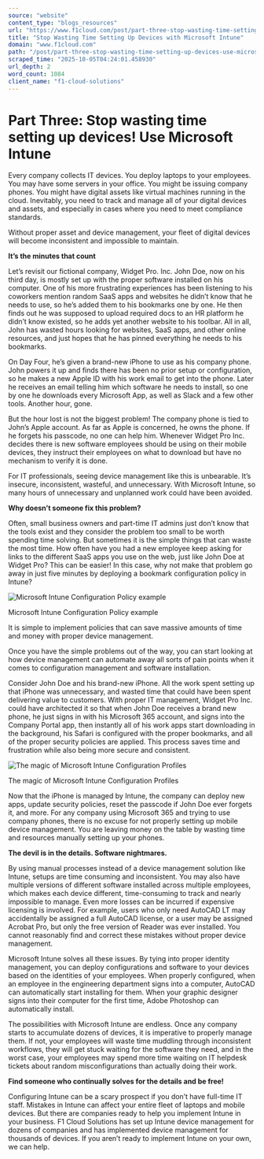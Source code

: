 ```yaml
---
source: "website"
content_type: "blogs_resources"
url: "https://www.f1cloud.com/post/part-three-stop-wasting-time-setting-up-devices-use-microsoft-intune"
title: "Stop Wasting Time Setting Up Devices with Microsoft Intune"
domain: "www.f1cloud.com"
path: "/post/part-three-stop-wasting-time-setting-up-devices-use-microsoft-intune"
scraped_time: "2025-10-05T04:24:01.458930"
url_depth: 2
word_count: 1084
client_name: "f1-cloud-solutions"
---
```


# Part Three: Stop wasting time setting up devices! Use Microsoft Intune

Every company collects IT devices. You deploy laptops to your employees. You may have some servers in your office. You might be issuing company phones. You might have digital assets like virtual machines running in the cloud. Inevitably, you need to track and manage all of your digital devices and assets, and especially in cases where you need to meet compliance standards.

Without proper asset and device management, your fleet of digital devices will become inconsistent and impossible to maintain.

**It’s the minutes that count**

Let’s revisit our fictional company, Widget Pro. Inc. John Doe, now on his third day, is mostly set up with the proper software installed on his computer. One of his more frustrating experiences has been listening to his coworkers mention random SaaS apps and websites he didn’t know that he needs to use, so he’s added them to his bookmarks one by one. He then finds out he was supposed to upload required docs to an HR platform he didn’t know existed, so he adds yet another website to his toolbar. All in all, John has wasted hours looking for websites, SaaS apps, and other online resources, and just hopes that he has pinned everything he needs to his bookmarks.

On Day Four, he’s given a brand-new iPhone to use as his company phone. John powers it up and finds there has been no prior setup or configuration, so he makes a new Apple ID with his work email to get into the phone. Later he receives an email telling him which software he needs to install, so one by one he downloads every Microsoft App, as well as Slack and a few other tools. Another hour, gone.

But the hour lost is not the biggest problem! The company phone is tied to John’s Apple account. As far as Apple is concerned, he owns the phone. If he forgets his passcode, no one can help him. Whenever Widget Pro Inc. decides there is new software employees should be using on their mobile devices, they instruct their employees on what to download but have no mechanism to verify it is done.

For IT professionals, seeing device management like this is unbearable. It’s insecure, inconsistent, wasteful, and unnecessary. With Microsoft Intune, so many hours of unnecessary and unplanned work could have been avoided.

**Why doesn’t someone fix this problem?**

Often, small business owners and part-time IT admins just don’t know that the tools exist and they consider the problem too small to be worth spending time solving. But sometimes it is the simple things that can waste the most time. How often have you had a new employee keep asking for links to the different SaaS apps you use on the web, just like John Doe at Widget Pro? This can be easier! In this case, why not make that problem go away in just five minutes by deploying a bookmark configuration policy in Intune?

![Microsoft Intune Configuration Policy example](https://static.wixstatic.com/media/b1d4ba_237b11d8bb2249f3bf9bbe27dd15f291~mv2.png/v1/fill/w_49,h_28,al_c,q_85,usm_0.66_1.00_0.01,blur_2,enc_avif,quality_auto/b1d4ba_237b11d8bb2249f3bf9bbe27dd15f291~mv2.png)

Microsoft Intune Configuration Policy example

It is simple to implement policies that can save massive amounts of time and money with proper device management.

Once you have the simple problems out of the way, you can start looking at how device management can automate away all sorts of pain points when it comes to configuration management and software installation.

Consider John Doe and his brand-new iPhone. All the work spent setting up that iPhone was unnecessary, and wasted time that could have been spent delivering value to customers. With proper IT management, Widget Pro Inc. could have architected it so that when John Doe receives a brand new phone, he just signs in with his Microsoft 365 account, and signs into the Company Portal app, then instantly all of his work apps start downloading in the background, his Safari is configured with the proper bookmarks, and all of the proper security policies are applied. This process saves time and frustration while also being more secure and consistent.

![The magic of Microsoft Intune Configuration Profiles](https://static.wixstatic.com/media/b1d4ba_bc47151d34b7441f971672c7753e9e56~mv2.jpg/v1/fill/w_147,h_98,al_c,q_80,usm_0.66_1.00_0.01,blur_2,enc_avif,quality_auto/b1d4ba_bc47151d34b7441f971672c7753e9e56~mv2.jpg)

The magic of Microsoft Intune Configuration Profiles

Now that the iPhone is managed by Intune, the company can deploy new apps, update security policies, reset the passcode if John Doe ever forgets it, and more. For any company using Microsoft 365 and trying to use company phones, there is no excuse for not properly setting up mobile device management. You are leaving money on the table by wasting time and resources manually setting up your phones.

**The devil is in the details. Software nightmares.**

By using manual processes instead of a device management solution like Intune, setups are time consuming and inconsistent. You may also have multiple versions of different software installed across multiple employees, which makes each device different, time-consuming to track and nearly impossible to manage. Even more losses can be incurred if expensive licensing is involved. For example, users who only need AutoCAD LT may accidentally be assigned a full AutoCAD license, or a user may be assigned Acrobat Pro, but only the free version of Reader was ever installed. You cannot reasonably find and correct these mistakes without proper device management.

Microsoft Intune solves all these issues. By tying into proper identity management, you can deploy configurations and software to your devices based on the identities of your employees. When properly configured, when an employee in the engineering department signs into a computer, AutoCAD can automatically start installing for them. When your graphic designer signs into their computer for the first time, Adobe Photoshop can automatically install.

The possibilities with Microsoft Intune are endless. Once any company starts to accumulate dozens of devices, it is imperative to properly manage them. If not, your employees will waste time muddling through inconsistent workflows, they will get stuck waiting for the software they need, and in the worst case, your employees may spend more time waiting on IT helpdesk tickets about random misconfigurations than actually doing their work.

**Find someone who continually solves for the details and be free!**

Configuring Intune can be a scary prospect if you don’t have full-time IT staff. Mistakes in Intune can affect your entire fleet of laptops and mobile devices. But there are companies ready to help you implement Intune in your business. F1 Cloud Solutions has set up Intune device management for dozens of companies and has implemented device management for thousands of devices. If you aren’t ready to implement Intune on your own, we can help.